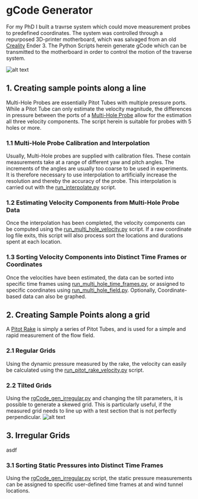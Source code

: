 # gCode Generator

For my PhD I built a travrse system which could move measurement probes to predefined coordinates. The system was controlled through a repurposed 3D-printer motherboard, which was salvaged from an old [Creality](https://en.wikipedia.org/wiki/Creality) Ender 3. The Python Scripts herein generate gCode which can be transmitted to the motherboard in order to control the motion of the traverse system.

![alt text](https://github.com/hohenhau/pressure_evaluatio/blob/main/_process_diagram.png?raw=true)

## 1. Creating sample points along a line

Multi-Hole Probes are essentially Pitot Tubes with multiple pressure ports. While a Pitot Tube can only estimate the velocity magnitude, the differences in pressure between the ports of a [Multi-Hole Probe](https://www.surreysensors.com/products/digital-seven-hole-probe-system/) allow for the estimation all three velocity components. The script herein is suitable for probes with 5 holes or more.

### 1.1 Multi-Hole Probe Calibration and Interpolation

Usually, Multi-Hole probes are supplied with calibration files. These contain measurements take at a range of different yaw and pitch angles. The increments of the angles are usually too coarse to be used in experiments. It is therefore necessary to use interpolation to artificially increase the resolution and thereby the accuracy of the probe. This interpolation is carried out with the [run_interpolate.py](https://github.com/hohenhau/pressure_evaluation/blob/main/run_interpolate.py) script.

### 1.2 Estimating Velocity Components from Multi-Hole Probe Data

Once the interpolation has been completed, the velocity components can be computed using the [run_multi_hole_velocity.py](https://github.com/hohenhau/pressure_evaluation/blob/main/run_multi_hole_velocity.py) script. If a raw coordinate log file exits, this script will also process sort the locations and durations spent at each location. 


### 1.3 Sorting Velocity Components into Distinct Time Frames or Coordinates

Once the velocities have been estimated, the data can be sorted into specific time frames using [run_multi_hole_time_frames.py](https://github.com/hohenhau/pressure_evaluation/blob/main/run_multi_hole_time_frames.py), or assigned to specific coordinates using [run_multi_hole_field.py](https://github.com/hohenhau/pressure_evaluation/blob/main/run_multi_hole_field.py). Optionally, Coordinate-based data can also be graphed.

## 2. Creating Sample Points along a grid

A [Pitot Rake](https://www.surreysensors.com/products/amprobes/) is simply a series of Pitot Tubes, and is used for a simple and rapid measurement of the flow field. 

### 2.1 Regular Grids

Using the dynamic pressure measured by the rake, the velocity can easily be calculated using the [run_pitot_rake_velocity.py](https://github.com/hohenhau/pressure_evaluation/blob/main/run_pitot_rake_velocity.py) script. 

### 2.2 Tilted Grids

Using the [rgCode_gen_irregular.py](https://github.com/hohenhau/gCode_Generator/blob/main/gCode_gen_irregular.py) and changing the tilt parameters, it is possible to generate a skewed grid. This is particularly useful, if the measured grid needs to line up with a test section that is not perfectly perpendicular.
![alt text](https://github.com/hohenhau/pressure_evaluatio/blob/main/coordinates_grid_tilted.png?raw=true)

## 3. Irregular Grids

asdf
### 3.1 Sorting Static Pressures into Distinct Time Frames

Using the [rgCode_gen_irregular.py](https://github.com/hohenhau/gCode_Generator/blob/main/gCode_gen_irregular.py) script, the static pressure measurements can be assigned to specific user-defined time frames at and wind tunnel locations.

